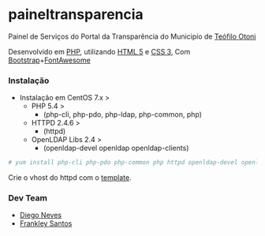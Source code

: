 # paineltransparencia
Painel de Serviços do Portal da Transparência do Municipío de [Teófilo Otoni]

Desenvolvido em [PHP], utilizando [HTML 5] e [CSS 3],
Com [Bootstrap]+[FontAwesome]

### Instalação
* Instalação em CentOS 7.x >
	* PHP 5.4 >
		* (php-cli, php-pdo, php-ldap, php-common, php)
	* HTTPD 2.4.6 >
		* (httpd)
	* OpenLDAP Libs 2.4 >
		* (openldap-devel openldap openldap-clients)

```bash
# yum install php-cli php-pdo php-common php httpd openldap-devel openldap openldap-clients
```
Crie o vhost do httpd com o [template].

### Dev Team
* [Diego Neves]
* [Frankley Santos]

[Teófilo Otoni]:http://teofilootoni.mg.gov.br
[PHP]:https://php.net
[MariaDB]:https://mariadb.org
[HTML 5]:https://www.w3schools.com/html/html5_intro.asp
[CSS 3]:https://www.w3schools.com/css/css3_intro.asp
[Bootstrap]:http://getbootstrap.com
[FontAwesome]:http://fontawesome.io
[template]:https://github.com/PrefeituraTO/paineltransparencia/blob/master/contrib/001-VHOST_Template.conf
[Diego Neves]:https://github.com/diegoaceneves
[Frankley Santos]:https://github.com/frankleysantos
